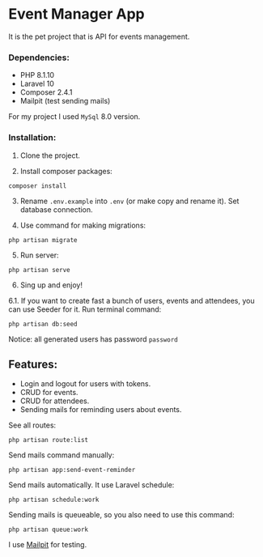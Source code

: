 # Event Manager App
It is the pet project that is API for events management.

### Dependencies:

* PHP 8.1.10
* Laravel 10
* Composer 2.4.1
* Mailpit (test sending mails) 

For my project I used `MySql` 8.0 version.

### Installation:

1. Clone the project.

2. Install composer packages:
```commandline
composer install
```
3. Rename `.env.example` into `.env` (or make copy and rename it). Set database connection.

4. Use command for making migrations:
```commandline
php artisan migrate
```
5. Run server:
```commandline
php artisan serve
```
6. Sing up and enjoy!

6.1. If you want to create fast a bunch of users, events and attendees, you can use Seeder for it. Run terminal command:

```commandline
php artisan db:seed
```

Notice: all generated users has password `password`

## Features:

* Login and logout for users with tokens.
* CRUD for events.
* CRUD for attendees.
* Sending mails for reminding users about events.

See all routes: 
```commandline
php artisan route:list
```

Send mails command manually:
```commandline
php artisan app:send-event-reminder
```

Send mails automatically. It use Laravel schedule:
```commandline
php artisan schedule:work
```

Sending mails is queueable, so you also need to use this command:
```commandline
php artisan queue:work
```

I use <a href="https://mailpit.axllent.org/">Mailpit</a> for testing.

